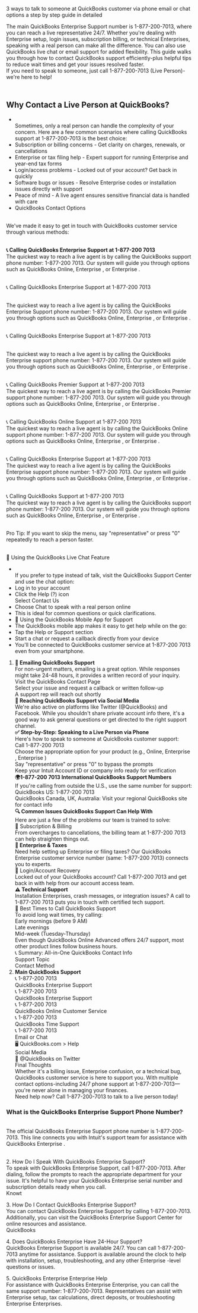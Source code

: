 3 ways to talk to someone at QuickBooks customer via phone email or chat options a step by step guide in detailed

<p>The main QuickBooks Enterprise Support number is 1-877-200-7013, where you can reach a live representative 24/7. Whether you're dealing with Enterprise setup, login issues, subscription billing, or technical Enterprises, speaking with a real person can make all the difference. You can also use QuickBooks live chat or email support for added flexibility. This guide walks you through how to contact QuickBooks support efficiently-plus helpful tips to reduce wait times and get your issues resolved faster.<br />If you need to speak to someone, just call 1-877-200-7013 (Live Person)-we're here to help!</p>
<h2><br />Why Contact a Live Person at QuickBooks?</h2>
<ul>
<li><br />Sometimes, only a real person can handle the complexity of your concern. Here are a few common scenarios where calling QuickBooks support at 1-877-200-7013 is the best choice:</li>
<li>Subscription or billing concerns - Get clarity on charges, renewals, or cancellations</li>
<li>Enterprise or tax filing help - Expert support for running Enterprise and year-end tax forms</li>
<li>Login/access problems - Locked out of your account? Get back in quickly</li>
<li>Software bugs or issues - Resolve Enterprise codes or installation issues directly with support</li>
<li>Peace of mind - A live agent ensures sensitive financial data is handled with care</li>
<li>QuickBooks Contact Options</li>
</ul>
<p><br />We've made it easy to get in touch with QuickBooks customer service through various methods:</p>
<p><br /><strong>📞 Calling QuickBooks Enterprise Support at 1-877-200 7013</strong><br />The quickest way to reach a live agent is by calling the QuickBooks support phone number: 1-877-200 7013. Our system will guide you through options such as QuickBooks Online, Enterprise , or Enterprise .</p>
<p><br />📞 Calling QuickBooks Enterprise Support at 1-877-200 7013</p>
<p><br />The quickest way to reach a live agent is by calling the QuickBooks Enterprise Support phone number: 1-877-200 7013. Our system will guide you through options such as QuickBooks Online, Enterprise , or Enterprise .</p>
<p><br />📞 Calling QuickBooks Enterprise Support at 1-877-200 7013</p>
<p><br />The quickest way to reach a live agent is by calling the QuickBooks Enterprise support phone number: 1-877-200 7013. Our system will guide you through options such as QuickBooks Online, Enterprise , or Enterprise .</p>
<p><br />📞 Calling QuickBooks Premier Support at 1-877-200 7013<br />The quickest way to reach a live agent is by calling the QuickBooks Premier support phone number: 1-877-200 7013. Our system will guide you through options such as QuickBooks Online, Enterprise , or Enterprise .</p>
<p><br />📞 Calling QuickBooks Online Support at 1-877-200 7013<br />The quickest way to reach a live agent is by calling the QuickBooks Online support phone number: 1-877-200 7013. Our system will guide you through options such as QuickBooks Online, Enterprise , or Enterprise .</p>
<p><br />📞 Calling QuickBooks Enterprise Support at 1-877-200 7013<br />The quickest way to reach a live agent is by calling the QuickBooks Enterprise support phone number: 1-877-200 7013. Our system will guide you through options such as QuickBooks Online, Enterprise , or Enterprise .</p>
<p><br />📞 Calling QuickBooks Support at 1-877-200 7013<br />The quickest way to reach a live agent is by calling the QuickBooks support phone number: 1-877-200 7013. Our system will guide you through options such as QuickBooks Online, Enterprise , or Enterprise .</p>
<p><br />Pro Tip: If you want to skip the menu, say "representative" or press "0" repeatedly to reach a person faster.</p>
<p><br />💬 Using the QuickBooks Live Chat Feature</p>
<ul>
<li><br />If you prefer to type instead of talk, visit the QuickBooks Support Center and use the chat option:</li>
<li>Log in to your account</li>
<li>Click the Help (?) icon<br />Select Contact Us</li>
<li>Choose Chat to speak with a real person online</li>
<li>This is ideal for common questions or quick clarifications.</li>
<li>📱 Using the QuickBooks Mobile App for Support</li>
<li>The QuickBooks mobile app makes it easy to get help while on the go:</li>
<li>Tap the Help or Support section</li>
<li>Start a chat or request a callback directly from your device</li>
<li>You'll be connected to QuickBooks customer service at 1-877-200 7013 even from your smartphone.</li>
</ul>
<ol>
<li><strong>📧 Emailing QuickBooks Support</strong><br />For non-urgent matters, emailing is a great option. While responses might take 24-48 hours, it provides a written record of your inquiry.<br />Visit the QuickBooks Contact Page<br />Select your issue and request a callback or written follow-up<br />A support rep will reach out shortly<br /><strong>📲 Reaching QuickBooks Support via Social Media</strong><br />We're also active on platforms like Twitter (@QuickBooks) and Facebook. While you shouldn't share private account info there, it's a good way to ask general questions or get directed to the right support channel.<br /><strong>✅ Step-by-Step: Speaking to a Live Person via Phone</strong><br />Here's how to speak to someone at QuickBooks customer support:<br />Call 1-877-200 7013<br />Choose the appropriate option for your product (e.g., Online, Enterprise , Enterprise )<br />Say "representative" or press "0" to bypass the prompts<br />Keep your Intuit Account ID or company info ready for verification<br /><strong>🌍1-877-200 7013 International QuickBooks Support Numbers</strong><br />If you're calling from outside the U.S., use the same number for support:<br />QuickBooks US: 1-877-200 7013<br />QuickBooks Canada, UK, Australia: Visit your regional QuickBooks site for contact info<br /><strong>🔍 Common Issues QuickBooks Support Can Help With</strong><br />Here are just a few of the problems our team is trained to solve:<br />🔧 Subscription &amp; Billing<br />From overcharges to cancellations, the billing team at 1-877-200 7013 can help straighten things out.<br /><strong>🧾 Enterprise &amp; Taxes</strong><br />Need help setting up Enterprise or filing taxes? Our QuickBooks Enterprise customer service number (same: 1-877-200 7013) connects you to experts.<br />🚪 Login/Account Recovery<br />Locked out of your QuickBooks account? Call 1-877-200 7013 and get back in with help from our account access team.<br /><strong>⚠️ Technical Support</strong><br />Installation Enterprises, crash messages, or integration issues? A call to 1-877-200 7013 puts you in touch with certified tech support.<br />📅 Best Times to Call QuickBooks Support<br />To avoid long wait times, try calling:<br />Early mornings (before 9 AM)<br />Late evenings<br />Mid-week (Tuesday-Thursday)<br />Even though QuickBooks Online Advanced offers 24/7 support, most other product lines follow business hours.<br />📞 Summary: All-in-One QuickBooks Contact Info<br />Support Topic<br />Contact Method</li>
<li><strong>Main QuickBooks Support</strong><br />📞 1-877-200 7013<br />QuickBooks Enterprise Support<br />📞 1-877-200 7013<br />QuickBooks Enterprise Support<br />📞 1-877-200 7013<br />QuickBooks Online Customer Service<br />📞 1-877-200 7013<br />QuickBooks Time Support<br />📞 1-877-200 7013<br />Email or Chat<br />🖥️ QuickBooks.com &gt; Help<br />Social Media<br />💬 @QuickBooks on Twitter<br />Final Thoughts<br />Whether it's a billing issue, Enterprise confusion, or a technical bug, QuickBooks customer service is here to support you. With multiple contact options-including 24/7 phone support at 1-877-200-7013&mdash;you're never alone in managing your finances.<br />Need help now? Call 1-877-200-7013 to talk to a live person today!</li>
</ol>
<h3>What is the QuickBooks Enterprise Support Phone Number?</h3>
<p><br />The official QuickBooks Enterprise Support phone number is 1-877-200-7013. This line connects you with Intuit's support team for assistance with QuickBooks Enterprise .</p>
<p><br />2. How Do I Speak With QuickBooks Enterprise Support?<br />To speak with QuickBooks Enterprise Support, call 1-877-200-7013. After dialing, follow the prompts to reach the appropriate department for your issue. It's helpful to have your QuickBooks Enterprise serial number and subscription details ready when you call.<br />Knowt</p>
<p>3. How Do I Contact QuickBooks Enterprise Support?<br />You can contact QuickBooks Enterprise Support by calling 1-877-200-7013. Additionally, you can visit the QuickBooks Enterprise Support Center for online resources and assistance.<br />QuickBooks</p>
<p>4. Does QuickBooks Enterprise Have 24-Hour Support?<br />QuickBooks Enterprise Support is available 24/7. You can call 1-877-200-7013 anytime for assistance. Support is available around the clock to help with installation, setup, troubleshooting, and any other Enterprise -level questions or issues.</p>
<p>5. QuickBooks Enterprise Enterprise Help<br />For assistance with QuickBooks Enterprise Enterprise, you can call the same support number: 1-877-200-7013. Representatives can assist with Enterprise setup, tax calculations, direct deposits, or troubleshooting Enterprise Enterprises.</p>
<p>&nbsp;</p>
